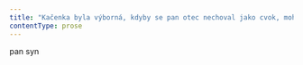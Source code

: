 ```yaml
---
title: "Kačenka byla výborná, kdyby se pan otec nechoval jako cvok, mohli jsme mít skvělý rodinný odpoledne\\. Ale on musí demonstrativně zalízt do baráku, aby nám jako ukázal, jak se má správně trpět a\_truchlit\\. Nebo já vlastně netuším, co nám chtěl ukázat\\. Jestli se nezvednu hodně rychle, tak dorazím domů za tmy\\. A\_jestli se nezvednu hodně rychle, budu si muset dát další pivko, a\_pak už taky možná nebudu mít na zaplacení\\. Takže půjdu\\. A\_vezmu to pěšky, aspoň mi trochu slehne\\. Chodím docela rád\\. V\_neděli odpoledne je Brno úplně vymetený, takže si dám klidnou procházku, potom se doma asi na hodinku natáhnu a\_pak se uvidí, co ještě podniknu s\_večerem\\. Vlastně asi nic nepodniknu, co bych taky podnikal s\_listopadovým nedělním večerem, žejo\\. No, možná si udělám pořádek na ploše počítače, to by šlo\\. Taky vykoupat bych se mohl\\. A\_pak si udělám nějakou lehounkou večeři, spíš něco k\_zakousnutí, úplnou drobnůstku\\. Když jsem takhle pozdě obědval, večer to nebudu nijak hrotit\\. Vlastně se mi asi nebude chtít nic doopravdy vařit, tak se vmáčknu k\_ségře\\. Moje sestra nevaří, neumí to\\. Takže když chystá večeři, vypadá to tak, že chvilku postává u\_ledničky, škrábe se na hlavě, pak vytáhne nějakej sýr, paštiku, trochu zeleniny a\_celkem neuměle to naplácá na pár talířů\\. No, takže já jí s\_tím trochu píchnu, beze mě by nejspíš ani nenakrájela rajčata nebo papriky a\_strčila by je na stůl celý a\_vedle nich položila nůž\\. Prostě jí do toho dodám trochu ducha\\. Hlavně když tam budu já, dáme si k\_tomu pivko nebo trochu vína\\. Na co bude mít chuť\\. Kdybych ji nechal samotnou se švagrem, popíjela by vodu\\. Švagr je úplnej abstinent\\. Nepije nikdy nic\\. V\_pohodě, jeho věc\\. Sice to asi není úplně zdravý, ale já se jinejm lidem do života nepletu\\. Když to vyloženě není nutný\\. Ale vím, že sestra by si k\_večeři jako každej rozumnej člověk dala jedno pivko nebo dvě deci, ale prostě si nedá, protože ji to ani nenapadne, když musí sedět se švagrem u\_stolu sama\\. Takže jí prostě píchnu\\. Udělám jí z\_večerního přežvykování chleba a\_usrkávání vody něco, co aspoň maličko připomíná večeři\\. Jo, takže jsem doma\\. Vzal jsem to z\_centra rovnou nahoru po Údolní a\_cestou mě myslím ani nepředjela žádná tramvaj, takže to bylo nakonec ještě rychlejší, než kdybych přešlapoval na zastávce a\_čekal\\. Náš dům má byt v\_přízemí, kde bydlí otec, pak jeden v\_patře, tam bydlí sestra se švagrem, a\_pak druhý patro, a\_to je moje\\. Říkám tomu půdička\\. Než se vyhrabu na půdičku, zabuším na sestru\\. Čau, já ti přijdu pomoct s\_večeří, jo? Hele, vydrž, nic sama nechystej, já přijdu tak v\_osm, a\_kdybych nešel, tak pro mě skoč, protože nevím, kdy se probudím\\. Slyšíš mě? Místo sestry ale vykoukl o\_patro níž ze dveří pan otec\\. Prej si musíme promluvit\\. Všichni tři\\. Prej máme jít k\_němu dolů\\. Teďka? Já jsem myslel, že se teďka na hoďku natáhnu\\."
contentType: prose
---
```


<section>

pan syn

</section>

